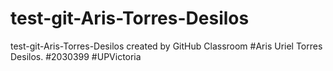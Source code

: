 # test-git-Aris-Torres-Desilos
test-git-Aris-Torres-Desilos created by GitHub Classroom
#Aris Uriel Torres Desilos.
#2030399
#UPVictoria
